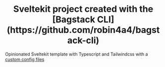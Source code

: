 <h1 align="center">Sveltekit project created with the [Bagstack CLI](https://github.com/robin4a4/bagstack-cli)</h1>

Opinionated Sveltekit template with Typescript and Tailwindcss with a [custom config files](https://github.com/robin4a4/tailwind-config)
